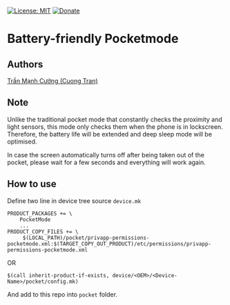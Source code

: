 [![License: MIT](https://img.shields.io/badge/License-MIT-yellow.svg)](https://opensource.org/licenses/MIT)&nbsp;[![Donate](https://img.shields.io/badge/Donate-PayPal-green.svg)](https://paypal.me/maytinhdibo)
# Battery-friendly Pocketmode

## Authors
[Trần Mạnh Cường (Cuong Tran)](https://github.com/maytinhdibo)

## Note
Unlike the traditional pocket mode that constantly checks the proximity and light sensors, this mode only checks them when the phone is in lockscreen. Therefore, the battery life will be extended and deep sleep mode will be optimised.

In case the screen automatically turns off after being taken out of the pocket, please wait for a few seconds and everything will work again.

## How to use
Define two line in device tree source `device.mk`
```
PRODUCT_PACKAGES += \
    PocketMode
    ...
PRODUCT_COPY_FILES += \
     $(LOCAL_PATH)/pocket/privapp-permissions-pocketmode.xml:$(TARGET_COPY_OUT_PRODUCT)/etc/permissions/privapp-permissions-pocketmode.xml
```

OR 

```
$(call inherit-product-if-exists, device/<OEM>/<Device-Name>/pocket/config.mk)
```

And add to this repo into `pocket` folder.
